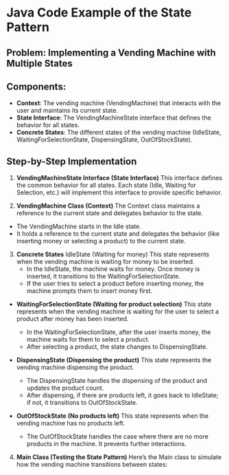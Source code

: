 # **Java Code Example of the State Pattern**

## **Problem: Implementing a Vending Machine with Multiple States**

## **Components:**

- **Context**: The vending machine (VendingMachine) that interacts with the user and maintains its current state.
- **State Interface**: The VendingMachineState interface that defines the behavior for all states.
- **Concrete States**: The different states of the vending machine (IdleState, WaitingForSelectionState, DispensingState, OutOfStockState).

## **Step-by-Step Implementation**
1. **VendingMachineState Interface (State Interface)**
   This interface defines the common behavior for all states. Each state (Idle, Waiting for Selection, etc.) will implement this interface to provide specific behavior.

2. **VendingMachine Class (Context)**
   The Context class maintains a reference to the current state and delegates behavior to the state. 
 - The VendingMachine starts in the Idle state.
 - It holds a reference to the current state and delegates the behavior (like inserting money or selecting a product) to the current state.

3. **Concrete States**
   IdleState (Waiting for money)
   This state represents when the vending machine is waiting for money to be inserted.
   - In the IdleState, the machine waits for money. Once money is inserted, it transitions to the WaitingForSelectionState.
   - If the user tries to select a product before inserting money, the machine prompts them to insert money first.

- **WaitingForSelectionState (Waiting for product selection)**
This state represents when the vending machine is waiting for the user to select a product after money has been inserted.
  - In the WaitingForSelectionState, after the user inserts money, the machine waits for them to select a product.
  - After selecting a product, the state changes to DispensingState.

- **DispensingState (Dispensing the product)**
  This state represents the vending machine dispensing the product.
  - The DispensingState handles the dispensing of the product and updates the product count.
  - After dispensing, if there are products left, it goes back to IdleState; if not, it transitions to OutOfStockState.

- **OutOfStockState (No products left)**
This state represents when the vending machine has no products left.
  - The OutOfStockState handles the case where there are no more products in the machine. It prevents further interactions.

4. **Main Class (Testing the State Pattern)**
   Here’s the Main class to simulate how the vending machine transitions between states: